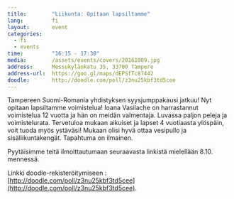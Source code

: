 ```yaml
---
title:        "Liikunta: Opitaan lapsiltamme"
lang:         fi
layout:       event
categories:
  - fi
  - events
time:         "16:15 - 17:30"
media:        /assets/events/covers/20161009.jpg
address:      Messukylänkatu 35, 33700 Tampere
address-url:  https://goo.gl/maps/dEPSfTc87442
doodle:       http://doodle.com/poll/z3nu25kbf3td5cee
---
```


Tampereen Suomi-Romania yhdistyksen syysjumppakausi jatkuu! Nyt opitaan lapsiltamme voimistelua! Ioana Vasilache on harrastannut voimistelua 12 vuotta ja hän on meidän valmentaja. Luvassa paljon peleja ja voimistelurata. Tervetuloa mukaan aikuiset ja lapset 4 vuotiaasta ylöspäin, voit tuoda myös ystäväsi! Mukaan olisi hyvä ottaa vesipullo ja sisäliikuntakengät. Tapahtuma on ilmainen.

Pyytäisimme teitä ilmoittautumaan seuraavasta linkistä mielellään 8.10. mennessä.

Linkki doodle-rekisteröitymiseen : [http://doodle.com/poll/z3nu25kbf3td5cee](http://doodle.com/poll/z3nu25kbf3td5cee).